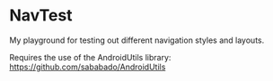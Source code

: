 NavTest
=======

My playground for testing out different navigation styles and layouts.

Requires the use of the AndroidUtils library:
https://github.com/sababado/AndroidUtils

